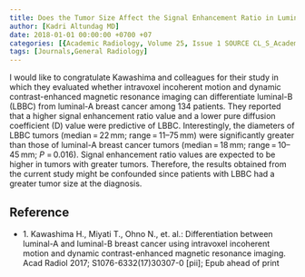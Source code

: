 ```yaml
---
title: Does the Tumor Size Affect the Signal Enhancement Ratio in Luminal Breast Cancers?
author: [Kadri Altundag MD]
date: 2018-01-01 00:00:00 +0700 +07
categories: [{Academic Radiology, Volume 25, Issue 1 SOURCE CL_S_AcademicRadiologyVolume25Issue1 1}]
tags: [Journals,General Radiology]
---
```

I would like to congratulate Kawashima and colleagues for their study in which they evaluated whether intravoxel incoherent motion and dynamic contrast-enhanced magnetic resonance imaging can differentiate luminal-B (LBBC) from luminal-A breast cancer among 134 patients. They reported that a higher signal enhancement ratio value and a lower pure diffusion coefficient (D) value were predictive of LBBC. Interestingly, the diameters of LBBC tumors (median = 22 mm; range = 11–75 mm) were significantly greater than those of luminal-A breast cancer tumors (median = 18 mm; range = 10–45 mm; _P_ = 0.016). Signal enhancement ratio values are expected to be higher in tumors with greater tumors. Therefore, the results obtained from the current study might be confounded since patients with LBBC had a greater tumor size at the diagnosis.

## Reference

- 1\. Kawashima H., Miyati T., Ohno N., et. al.: Differentiation between luminal-A and luminal-B breast cancer using intravoxel incoherent motion and dynamic contrast-enhanced magnetic resonance imaging. Acad Radiol 2017; S1076-6332(17)30307-0 \[pii\]; Epub ahead of print